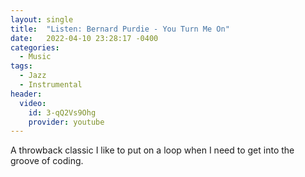 ```yaml
---
layout: single
title:  "Listen: Bernard Purdie - You Turn Me On"
date:   2022-04-10 23:28:17 -0400
categories: 
  - Music
tags: 
  - Jazz
  - Instrumental
header:
  video:
    id: 3-qQ2Vs9Ohg
    provider: youtube
---
```

A throwback classic I like to put on a loop when I need to get into the groove of coding.
